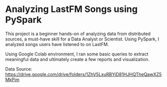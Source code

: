 # Analyzing LastFM Songs using PySpark

This project is a beginner hands-on of analyzing data from distributed sources, a must-have skill for a Data Analyst or Scientist. 
Using PySpark, I analyzed songs users have listened to on LastFM.

Using Google Colab environment, I ran some basic queries to extract meaningful data and ultimately create a few reports and visualization.
 
Data Source: https://drive.google.com/drive/folders/1ZhV5LxuRBYiD81HJHQTheQawXZ5MkPim
